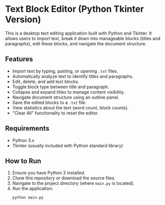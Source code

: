 # Text Block Editor (Python Tkinter Version)

This is a desktop text editing application built with Python and Tkinter.
It allows users to import text, break it down into manageable blocks (titles and paragraphs),
edit these blocks, and navigate the document structure.

## Features

- Import text by typing, pasting, or opening `.txt` files.
- Automatically analyze text to identify titles and paragraphs.
- Edit, delete, and add text blocks.
- Toggle block type between title and paragraph.
- Collapse and expand titles to manage content visibility.
- Navigate document structure using an outline panel.
- Save the edited blocks to a `.txt` file.
- View statistics about the text (word count, block counts).
- "Clear All" functionality to reset the editor.

## Requirements

- Python 3.x
- Tkinter (usually included with Python standard library)

## How to Run

1. Ensure you have Python 3 installed.
2. Clone this repository or download the source files.
3. Navigate to the project directory (where `main.py` is located).
4. Run the application:
   ```bash
   python main.py
   ```
